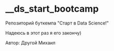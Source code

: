 # __ds_start_bootcamp
Репозиторий буткемпа "Старт в Data Science!"

Надеюсь в этот раз я его закончу)

Автор: Другой Михаил